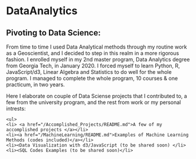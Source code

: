 # DataAnalytics
<h2> Pivoting to Data Science: </h2>
  <p>From time to time I used Data Analytical methods through my routine work as a Geoscientist, 
  and I decided to step in this realm in a more rigorous fashion. I enrolled myself in my 2nd master 
  program, Data Analytics degree from Georgia Tech, in January 2020. I forced myself to learn Python, 
  R, JavaScript/d3, Linear Algebra and Statistics to do well for the whole program. I managed to complete the whole 
  program, 10 courses & one practicum, in two years.  </p>
  
  <p> Here I elaborate on couple of Data Sciense projects that I contributed to, a few from the university program, and the rest from work or my personal intrests:</p>
  
    <ul>
    <li> <a href="/Accomplished_Projects/README.md">A few of my accomplished projects </a></li>
    <li><a href="/MachineLearning/README.md">Examples of Machine Learning Methods (codes included)</a></li>
    <li><Data Visualization with d3/JavaScript (to be shared soon) </li>
    <li><SQL Codes Examples (to be shared soon)</li>
  </ul>
